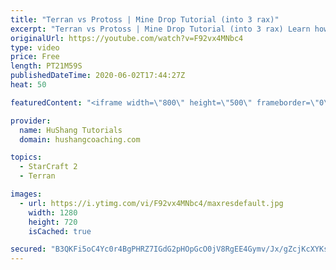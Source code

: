 ```yaml
---
title: "Terran vs Protoss | Mine Drop Tutorial (into 3 rax)"
excerpt: "Terran vs Protoss | Mine Drop Tutorial (into 3 rax) Learn how to start dominating Protoss players with one of the most standard builds in TvP. In this guide you'll learn how to begin with a mine drop to put on some pressure with the possibility of dealing game ending damage and then transition into a"
originalUrl: https://youtube.com/watch?v=F92vx4MNbc4
type: video
price: Free
length: PT21M59S
publishedDateTime: 2020-06-02T17:44:27Z
heat: 50

featuredContent: "<iframe width=\"800\" height=\"500\" frameborder=\"0\" src=\"https://www.youtube.com/embed/F92vx4MNbc4\" allow=\"accelerometer; autoplay; encrypted-media; gyroscope; picture-in-picture\" allowfullscreen></iframe>"

provider:
  name: HuShang Tutorials
  domain: hushangcoaching.com

topics:
  - StarCraft 2
  - Terran

images:
  - url: https://i.ytimg.com/vi/F92vx4MNbc4/maxresdefault.jpg
    width: 1280
    height: 720
    isCached: true

secured: "B3QKFi5oC4Yc0r4BgPHRZ7IGdG2pHOpGcO0jV8RgEE4Gymv/Jx/gZcjKcXYKsMqjonRlJboi6wQw/hbo6tnGeWG8Y7l2+TKC8N3HjbcO1JzfSI8cRI3Nu2GA/b6Y199qO2+KttbAwHNKDj4HujFvPkp7dy+CWjwXCjlCauF0MwNWq2TbWfaX9gK5uoS0Z7XxQ5p5sBV9i4stlZmcZ5cAREkwj6fUiq0ZqCEQAmHUs7mQwU0lyvEDV9QbpnljSDwIMw4e6j2TV/472PeSN4hU0RfHYhKzLuUuhEg+/P7MF9adhy2YzZnOwCFvdJMYAWFpWRoh5uFS8pbquOLDdsaraCq6ODC3f5pXuIrjWZMQcBaaz6bWzS4+9QmTqzwhme5LSjVQHSMjdc3kGUDekKYCFfALe1fW4/GGYk9Lvwc3eHQ=;Scc7XAOvfoOleavs3xODfA=="
---
```


